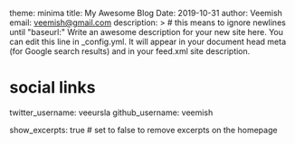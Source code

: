 theme: minima
title: My Awesome Blog
Date: 2019-10-31
author: Veemish
email: veemish@gmail.com
description: > # this means to ignore newlines until "baseurl:"
  Write an awesome description for your new site here. You can edit this
  line in _config.yml. It will appear in your document head meta (for
  Google search results) and in your feed.xml site description.

# social links
twitter_username: veeursla
github_username:  veemish

show_excerpts: true # set to false to remove excerpts on the homepage
